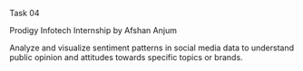 Task 04

Prodigy Infotech Internship by Afshan Anjum

Analyze and visualize sentiment patterns in social media data to understand public opinion and attitudes towards specific topics or brands.
